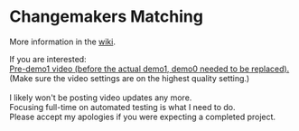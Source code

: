 # Changemakers Matching

More information in the [wiki](https://github.com/jlmacle/changemakers-matching_frontend/wiki).


If you are interested:
<br>
[Pre-demo1 video (before the actual demo1, demo0 needed to be replaced).](https://drive.google.com/file/d/12GV8LlG7j66gsDbz-ll7Hhc_IWSNLpj8/view?usp=sharing)<br>
(Make sure the video settings are on the highest quality setting.)
<br><br>
I likely won't be posting video updates any more.<br>
Focusing full-time on automated testing is what I need to do.<br>
Please accept my apologies if you were expecting a completed project.






